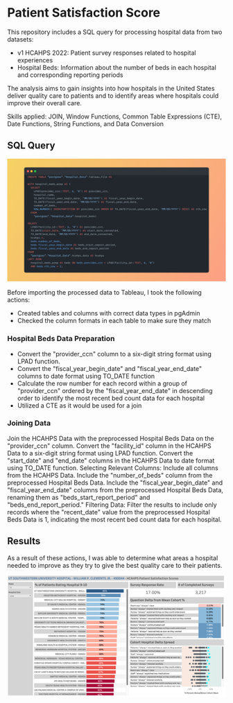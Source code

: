 # Patient Satisfaction Score

This repository includes a SQL query for processing hospital data from two datasets:
  <ul>
    <li>v1 HCAHPS 2022: Patient survey responses related to hospital experiences</li>
    <li>Hospital Beds: Information about the number of beds in each hospital and corresponding reporting periods</li>
  </ul>

The analysis aims to gain insights into how hospitals in the United States deliver quality care to patients and to identify areas where hospitals could improve their overall care.

Skills applied: JOIN, Window Functions, Common Table Expressions (CTE), Date Functions, String Functions, and Data Conversion

## SQL Query
<img src = "Snap.png">

Before importing the processed data to Tableau, I took the following actions:
<ul>
  <li>Created tables and columns with correct data types in pgAdmin</li>
  <li>Checked the column formats in each table to make sure they match</li>
</ul>

### Hospital Beds Data Preparation
<ul>
  <li>Convert the "provider_ccn" column to a six-digit string format using LPAD function. </li>
  <li>Convert the "fiscal_year_begin_date" and "fiscal_year_end_date" columns to date format using TO_DATE function</li>
  <li>Calculate the row number for each record within a group of "provider_ccn" ordered by the "fiscal_year_end_date" in descending order to identify the most recent bed count data for each hospital</li>
  <li>Utilized a CTE as it would be used for a join</li>  
</ul>

### Joining Data
Join the HCAHPS Data with the preprocessed Hospital Beds Data on the "provider_ccn" column.
Convert the "facility_id" column in the HCAHPS Data to a six-digit string format using LPAD function.
Convert the "start_date" and "end_date" columns in the HCAHPS Data to date format using TO_DATE function.
Selecting Relevant Columns:
Include all columns from the HCAHPS Data.
Include the "number_of_beds" column from the preprocessed Hospital Beds Data.
Include the "fiscal_year_begin_date" and "fiscal_year_end_date" columns from the preprocessed Hospital Beds Data, renaming them as "beds_start_report_period" and "beds_end_report_period."
Filtering Data:
Filter the results to include only records where the "recent_date" value from the preprocessed Hospital Beds Data is 1, indicating the most recent bed count data for each hospital.

## Results
As a result of these actions, I was able to determine what areas a hospital needed to improve as they try to give the best quality care to their patients.

<img src = "Patient Satisfaction Score.png">
